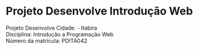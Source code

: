 # Projeto Desenvolve Introdução Web
Projeto Desenvolve Cidade: - Itabira<br/> 
Disciplina: Introdução a Programação Web<br/> 
Número da matrícula: PDITA042<br/> 
